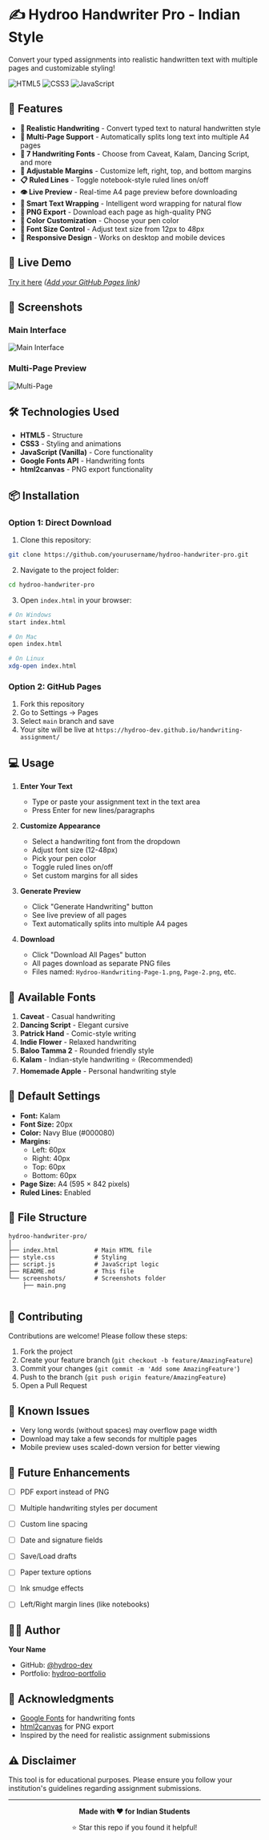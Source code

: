 # ✍️ Hydroo Handwriter Pro - Indian Style

Convert your typed assignments into realistic handwritten text with multiple pages and customizable styling!


![HTML5](https://img.shields.io/badge/HTML5-E34F26?logo=html5&logoColor=white)
![CSS3](https://img.shields.io/badge/CSS3-1572B6?logo=css3&logoColor=white)
![JavaScript](https://img.shields.io/badge/JavaScript-F7DF1E?logo=javascript&logoColor=black)

## 🌟 Features

- **📝 Realistic Handwriting** - Convert typed text to natural handwritten style
- **📄 Multi-Page Support** - Automatically splits long text into multiple A4 pages
- **🎨 7 Handwriting Fonts** - Choose from Caveat, Kalam, Dancing Script, and more
- **📏 Adjustable Margins** - Customize left, right, top, and bottom margins
- **📋 Ruled Lines** - Toggle notebook-style ruled lines on/off
- **👁️ Live Preview** - Real-time A4 page preview before downloading
- **🔄 Smart Text Wrapping** - Intelligent word wrapping for natural flow
- **💾 PNG Export** - Download each page as high-quality PNG
- **🎨 Color Customization** - Choose your pen color
- **📐 Font Size Control** - Adjust text size from 12px to 48px
- **📱 Responsive Design** - Works on desktop and mobile devices

## 🚀 Live Demo

[Try it here](#) _([Add your GitHub Pages link](https://hydroo-dev.github.io/handwriting-assignment/))_

## 📸 Screenshots

### Main Interface
![Main Interface](screenshots/Fulpage.png)

### Multi-Page Preview
![Multi-Page](screenshots/SinglePage.png)



## 🛠️ Technologies Used

- **HTML5** - Structure
- **CSS3** - Styling and animations
- **JavaScript (Vanilla)** - Core functionality
- **Google Fonts API** - Handwriting fonts
- **html2canvas** - PNG export functionality

## 📦 Installation

### Option 1: Direct Download
1. Clone this repository:
```bash
git clone https://github.com/yourusername/hydroo-handwriter-pro.git
```

2. Navigate to the project folder:
```bash
cd hydroo-handwriter-pro
```

3. Open `index.html` in your browser:
```bash
# On Windows
start index.html

# On Mac
open index.html

# On Linux
xdg-open index.html
```

### Option 2: GitHub Pages
1. Fork this repository
2. Go to Settings → Pages
3. Select `main` branch and save
4. Your site will be live at `https://hydroo-dev.github.io/handwriting-assignment/`

## 💻 Usage

1. **Enter Your Text**
   - Type or paste your assignment text in the text area
   - Press Enter for new lines/paragraphs

2. **Customize Appearance**
   - Select a handwriting font from the dropdown
   - Adjust font size (12-48px)
   - Pick your pen color
   - Toggle ruled lines on/off
   - Set custom margins for all sides

3. **Generate Preview**
   - Click "Generate Handwriting" button
   - See live preview of all pages
   - Text automatically splits into multiple A4 pages

4. **Download**
   - Click "Download All Pages" button
   - All pages download as separate PNG files
   - Files named: `Hydroo-Handwriting-Page-1.png`, `Page-2.png`, etc.

## 🎨 Available Fonts

1. **Caveat** - Casual handwriting
2. **Dancing Script** - Elegant cursive
3. **Patrick Hand** - Comic-style writing
4. **Indie Flower** - Relaxed handwriting
5. **Baloo Tamma 2** - Rounded friendly style
6. **Kalam** - Indian-style handwriting ⭐ (Recommended)
7. **Homemade Apple** - Personal handwriting style

## 📐 Default Settings

- **Font:** Kalam
- **Font Size:** 20px
- **Color:** Navy Blue (#000080)
- **Margins:** 
  - Left: 60px
  - Right: 40px
  - Top: 60px
  - Bottom: 60px
- **Page Size:** A4 (595 × 842 pixels)
- **Ruled Lines:** Enabled

## 📝 File Structure

```
hydroo-handwriter-pro/
│
├── index.html          # Main HTML file
├── style.css           # Styling 
├── script.js           # JavaScript logic 
├── README.md           # This file
└── screenshots/        # Screenshots folder 
    ├── main.png
  
```

## 🤝 Contributing

Contributions are welcome! Please follow these steps:

1. Fork the project
2. Create your feature branch (`git checkout -b feature/AmazingFeature`)
3. Commit your changes (`git commit -m 'Add some AmazingFeature'`)
4. Push to the branch (`git push origin feature/AmazingFeature`)
5. Open a Pull Request

## 🐛 Known Issues

- Very long words (without spaces) may overflow page width
- Download may take a few seconds for multiple pages
- Mobile preview uses scaled-down version for better viewing

## 🔮 Future Enhancements

- [ ] PDF export instead of PNG
- [ ] Multiple handwriting styles per document
- [ ] Custom line spacing
- [ ] Date and signature fields
- [ ] Save/Load drafts
- [ ] Paper texture options
- [ ] Ink smudge effects
- [ ] Left/Right margin lines (like notebooks)


## 👨‍💻 Author

**Your Name**
- GitHub: [@hydroo-dev](https://github.com/hydroo-dev)
- Portfolio: [hydroo-portfolio](https://hydroo-dev.github.io/hydroo-portfolio/)

## 🙏 Acknowledgments

- [Google Fonts](https://fonts.google.com/) for handwriting fonts
- [html2canvas](https://html2canvas.hertzen.com/) for PNG export
- Inspired by the need for realistic assignment submissions

## ⚠️ Disclaimer

This tool is for educational purposes. Please ensure you follow your institution's guidelines regarding assignment submissions.

---

<div align="center">
  
**Made with ❤️ for Indian Students**

⭐ Star this repo if you found it helpful!

</div>
